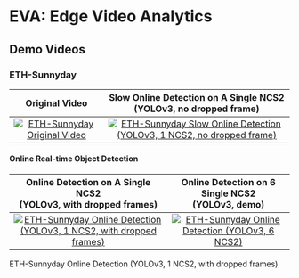 # EVA:  Edge Video Analytics

## Demo Videos

### ETH-Sunnyday

| Original Video | Slow Online Detection on A Single NCS2 <br/> (YOLOv3, no dropped frame) |
|:---:|:---:|
| [![ETH-Sunnyday Original Video](https://j.gifs.com/MwM00O.gif)](https://youtu.be/BZZCMvbAKv0) | [![ETH-Sunnyday Slow Online Detection (YOLOv3, 1 NCS2, no dropped frame)](https://j.gifs.com/p8EGGp.gif)](https://youtu.be/jFWfrZqeCUw) |

#### Online Real-time Object Detection

| Online Detection on A Single NCS2 <br/> (YOLOv3, with dropped frames) | Online Detection on 6 Single NCS2 <br/> (YOLOv3, demo) |
|:---:|:---:|
| [![ETH-Sunnyday Online Detection (YOLOv3, 1 NCS2, with dropped frames)](https://j.gifs.com/oVDN2j.gif)](https://youtu.be/ZIks3oOGx8M) | [![ETH-Sunnyday Online Detection (YOLOv3, 6 NCS2)](https://j.gifs.com/k8yJR5.gif)](https://youtu.be/0xu_d2RJ6YA) |


ETH-Sunnyday Online Detection (YOLOv3, 1 NCS2, with dropped frames)